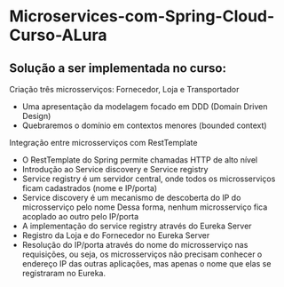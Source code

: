 # Microservices-com-Spring-Cloud-Curso-ALura

 ## Solução a ser implementada no curso:

Criação três microsserviços: Fornecedor, Loja e Transportador
- Uma apresentação da modelagem focado em DDD (Domain Driven Design)
- Quebraremos o domínio em contextos menores (bounded context)

Integração entre microsserviços com RestTemplate
- O RestTemplate do Spring permite chamadas HTTP de alto nível
- Introdução ao Service discovery e Service registry
- Service registry é um servidor central, onde todos os microsserviços ficam cadastrados (nome e IP/porta)
- Service discovery é um mecanismo de descoberta do IP do microsserviço pelo nome
  Dessa forma, nenhum microsserviço fica acoplado ao outro pelo IP/porta
- A implementação do service registry através do Eureka Server
- Registro da Loja e do Fornecedor no Eureka Server
- Resolução do IP/porta através do nome do microsserviço nas requisições, ou seja, os microsserviços não precisam conhecer o endereço IP das outras aplicações, mas apenas o nome que elas se registraram no Eureka.